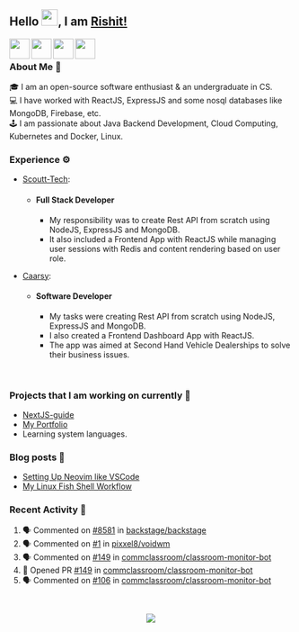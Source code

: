 ## Hello <img src="https://github.com/TheDudeThatCode/TheDudeThatCode/blob/master/Assets/Hi.gif" width="29px">, I am [Rishit!](https://portfolio-genzyy.vercel.app/)

<a href="https://www.linkedin.com/in/rishit-pandey/" target="_blank">
    <img align="left" width="36px" src="https://img.icons8.com/fluency/48/000000/linkedin.png"/>
</a>
<a href="https://twitter.com/" target="_blank">
    <img align="left" width="36px" src="https://img.icons8.com/dusk/48/000000/twitter--v1.png"/>
</a>
<a href="mailto:rishpandey8097@gmail.com" target="_blank">
    <img align="left" width="36px" src="https://img.icons8.com/plasticine/48/000000/gmail-new.png"/>
</a>

<a href="https://drive.google.com/file/d/1ja347SFkuFI__R__BXGoCRE21DHlsRh2/view?usp=sharing" target="_blank">
    <img align="left" width="36px" src="https://img.icons8.com/external-itim2101-lineal-color-itim2101/64/000000/external-resume-human-resources-itim2101-lineal-color-itim2101.png"/>
</a>

<br />

### About Me 🚀

🎓 I am an open-source software enthusiast & an undergraduate in CS. <br />
💻 I have worked with ReactJS, ExpressJS and some nosql databases like MongoDB, Firebase, etc. <br />
🕹️ I am passionate about Java Backend Development, Cloud Computing, Kubernetes and Docker, Linux. <br />

### Experience ⚙️

- [Scoutt-Tech](https://scoutt.tech/):

  - #### Full Stack Developer
    - My responsibility was to create Rest API from scratch using NodeJS, ExpressJS and MongoDB.
    - It also included a Frontend App with ReactJS while managing user sessions with Redis and content rendering based on user role.

- [Caarsy](https://caarsy.com/):
  - #### Software Developer
    - My tasks were creating Rest API from scratch using NodeJS, ExpressJS and MongoDB.
    - I also created a Frontend Dashboard App with ReactJS.
    - The app was aimed at Second Hand Vehicle Dealerships to solve their business issues.

 <br />

### Projects that I am working on currently 🚧

- [NextJS-guide](https://github.com/genzyy/NextJS-guide)
- [My Portfolio](https://github.com/genzyy/next-portfolio)
- Learning system languages.

### Blog posts 📗

<!-- BLOG-POST-LIST:START -->
- [Setting Up Neovim like VSCode](https://dev.to/rishitpandey/setting-up-neovim-like-vscode-j8h)
- [My Linux Fish Shell Workflow](https://dev.to/rishitpandey/my-linux-fish-shell-workflow-28lk)
<!-- BLOG-POST-LIST:END -->

### Recent Activity 👀

<!--START_SECTION:activity-->
1. 🗣 Commented on [#8581](https://github.com/backstage/backstage/issues/8581) in [backstage/backstage](https://github.com/backstage/backstage)
2. 🗣 Commented on [#1](https://github.com/pixxel8/voidwm/issues/1) in [pixxel8/voidwm](https://github.com/pixxel8/voidwm)
3. 🗣 Commented on [#149](https://github.com/commclassroom/classroom-monitor-bot/issues/149) in [commclassroom/classroom-monitor-bot](https://github.com/commclassroom/classroom-monitor-bot)
4. 💪 Opened PR [#149](https://github.com/commclassroom/classroom-monitor-bot/pull/149) in [commclassroom/classroom-monitor-bot](https://github.com/commclassroom/classroom-monitor-bot)
5. 🗣 Commented on [#106](https://github.com/commclassroom/classroom-monitor-bot/issues/106) in [commclassroom/classroom-monitor-bot](https://github.com/commclassroom/classroom-monitor-bot)
<!--END_SECTION:activity-->
<br />

<p align="center">
  <img src="https://github-readme-stats.vercel.app/api?username=genzyy&show_icons=true&theme=radical&count_private=true&line_height=27">
</p>
